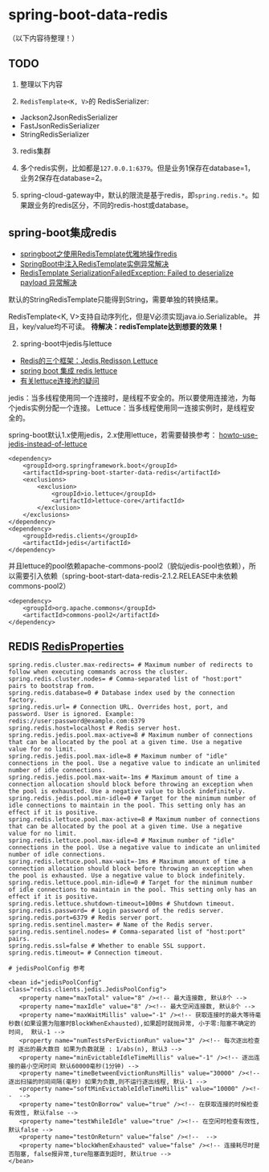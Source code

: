 # spring-boot-data-redis

（以下内容待整理！）

## TODO
1. 整理以下内容

2. `RedisTemplate<K, V>`的 RedisSerializer: 
- Jackson2JsonRedisSerializer
- FastJsonRedisSerializer
- StringRedisSerializer

3. redis集群

4. 多个redis实例，比如都是`127.0.0.1:6379`。但是业务1保存在database=1，业务2保存在database=2。

5. spring-cloud-gateway中，默认的限流是基于redis，即`spring.redis.*`。如果跟业务的redis区分，不同的redis-host或database。

## spring-boot集成redis

- [springboot之使用RedisTemplate优雅地操作redis](https://www.cnblogs.com/superfj/p/9232482.html)
- [SpringBoot中注入RedisTemplate实例异常解决](https://blog.csdn.net/zhaoheng314/article/details/81564166)
- [RedisTemplate SerializationFailedException: Failed to deserialize payload 异常解决](https://www.cnblogs.com/shihaiming/p/6019795.html)

默认的StringRedisTemplate只能得到String，需要单独的转换结果。

RedisTemplate<K, V>支持自动序列化，但是V必须实现java.io.Serializable。
并且，key/value均不可读。
**待解决：redisTemplate达到想要的效果！**

2. spring-boot中jedis与lettuce
- [Redis的三个框架：Jedis,Redisson,Lettuce](https://www.cnblogs.com/liyan492/p/9858548.html)
- [spring boot 集成 redis lettuce](https://www.cnblogs.com/taiyonghai/p/9454764.html)
- [有关lettuce连接池的疑问](https://segmentfault.com/q/1010000015866837)

jedis：当多线程使用同一个连接时，是线程不安全的。所以要使用连接池，为每个jedis实例分配一个连接。
Lettuce：当多线程使用同一连接实例时，是线程安全的。

spring-boot默认1.x使用jedis，2.x使用lettuce，若需要替换参考：
[howto-use-jedis-instead-of-lettuce](https://docs.spring.io/spring-boot/docs/2.1.2.RELEASE/reference/htmlsingle/#howto-use-jedis-instead-of-lettuce)

```
<dependency>
	<groupId>org.springframework.boot</groupId>
	<artifactId>spring-boot-starter-data-redis</artifactId>
	<exclusions>
		<exclusion>
			<groupId>io.lettuce</groupId>
			<artifactId>lettuce-core</artifactId>
		</exclusion>
	</exclusions>
</dependency>
<dependency>
	<groupId>redis.clients</groupId>
	<artifactId>jedis</artifactId>
</dependency>
```

并且lettuce的pool依赖apache-commons-pool2（貌似jedis-pool也依赖），所以需要引入依赖（spring-boot-start-data-redis-2.1.2.RELEASE中未依赖commons-pool2）
```
<dependency>
    <groupId>org.apache.commons</groupId>
    <artifactId>commons-pool2</artifactId>
</dependency>
```


## REDIS [RedisProperties](https://github.com/spring-projects/spring-boot/blob/v2.1.2.RELEASE/spring-boot-project/spring-boot-autoconfigure/src/main/java/org/springframework/boot/autoconfigure/data/redis/RedisProperties.java)
```
spring.redis.cluster.max-redirects= # Maximum number of redirects to follow when executing commands across the cluster.
spring.redis.cluster.nodes= # Comma-separated list of "host:port" pairs to bootstrap from.
spring.redis.database=0 # Database index used by the connection factory.
spring.redis.url= # Connection URL. Overrides host, port, and password. User is ignored. Example: redis://user:password@example.com:6379
spring.redis.host=localhost # Redis server host.
spring.redis.jedis.pool.max-active=8 # Maximum number of connections that can be allocated by the pool at a given time. Use a negative value for no limit.
spring.redis.jedis.pool.max-idle=8 # Maximum number of "idle" connections in the pool. Use a negative value to indicate an unlimited number of idle connections.
spring.redis.jedis.pool.max-wait=-1ms # Maximum amount of time a connection allocation should block before throwing an exception when the pool is exhausted. Use a negative value to block indefinitely.
spring.redis.jedis.pool.min-idle=0 # Target for the minimum number of idle connections to maintain in the pool. This setting only has an effect if it is positive.
spring.redis.lettuce.pool.max-active=8 # Maximum number of connections that can be allocated by the pool at a given time. Use a negative value for no limit.
spring.redis.lettuce.pool.max-idle=8 # Maximum number of "idle" connections in the pool. Use a negative value to indicate an unlimited number of idle connections.
spring.redis.lettuce.pool.max-wait=-1ms # Maximum amount of time a connection allocation should block before throwing an exception when the pool is exhausted. Use a negative value to block indefinitely.
spring.redis.lettuce.pool.min-idle=0 # Target for the minimum number of idle connections to maintain in the pool. This setting only has an effect if it is positive.
spring.redis.lettuce.shutdown-timeout=100ms # Shutdown timeout.
spring.redis.password= # Login password of the redis server.
spring.redis.port=6379 # Redis server port.
spring.redis.sentinel.master= # Name of the Redis server.
spring.redis.sentinel.nodes= # Comma-separated list of "host:port" pairs.
spring.redis.ssl=false # Whether to enable SSL support.
spring.redis.timeout= # Connection timeout.
```

```
# jedisPoolConfig 参考

<bean id="jedisPoolConfig" class="redis.clients.jedis.JedisPoolConfig">
   <property name="maxTotal" value="8" /><!-- 最大连接数, 默认8个 -->
   <property name="maxIdle" value="8" /><!-- 最大空闲连接数, 默认8个 -->
   <property name="maxWaitMillis" value="-1" /><!-- 获取连接时的最大等待毫秒数(如果设置为阻塞时BlockWhenExhausted),如果超时就抛异常, 小于零:阻塞不确定的时间,  默认-1 -->
   <property name="numTestsPerEvictionRun" value="3" /><!-- 每次逐出检查时 逐出的最大数目 如果为负数就是 : 1/abs(n), 默认3 -->
   <property name="minEvictableIdleTimeMillis" value="-1" /><!-- 逐出连接的最小空闲时间 默认60000毫秒(1分钟) -->
   <property name="timeBetweenEvictionRunsMillis" value="30000" /><!-- 逐出扫描的时间间隔(毫秒) 如果为负数,则不运行逐出线程, 默认-1 -->
   <property name="softMinEvictableIdleTimeMillis" value="10000" /><!--  -->
   <property name="testOnBorrow" value="true" /><!-- 在获取连接的时候检查有效性, 默认false -->
   <property name="testWhileIdle" value="true" /><!-- 在空闲时检查有效性, 默认false -->
   <property name="testOnReturn" value="false" /><!--  -->
   <property name="blockWhenExhausted" value="false" /><!-- 连接耗尽时是否阻塞, false报异常,ture阻塞直到超时, 默认true -->
</bean>
```














